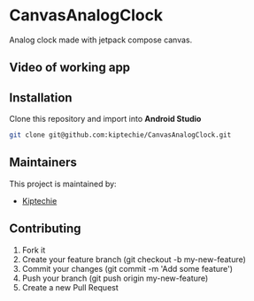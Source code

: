 # CanvasAnalogClock

Analog clock made with jetpack compose canvas.

## Video of working app

## Installation

Clone this repository and import into **Android Studio**

```bash
git clone git@github.com:kiptechie/CanvasAnalogClock.git
```

## Maintainers

This project is maintained by:

* [Kiptechie](https://github.com/kiptechie)

## Contributing

1. Fork it
2. Create your feature branch (git checkout -b my-new-feature)
3. Commit your changes (git commit -m 'Add some feature')
4. Push your branch (git push origin my-new-feature)
5. Create a new Pull Request
